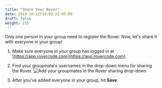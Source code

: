 ```yaml
---
title: "Share Your Rover"
date: 2019-10-22T18:03:22-05:00
draft: false
weight: 215
---
```


Only one person in your group need to register the Rover.
Now, let's share it with everyone in your group!

1. Make sure everyone in your group has logged in at [https://app.rovercode.com](https://app.rovercode.com).

1. Find your groupmate's usernames in the drop-down menu for sharing the Rover.
   ![Add your groupmates in the Rover sharing drop-down](/images/start/ShareRover.png "Sharing Rover drop-down")
   
1. After you've added everyone in your group, hit **Save**.
